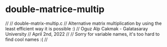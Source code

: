 # double-matrice-multip
//
//      double-matrix-multip.c
//      Alternative matrix multiplication by using the least efficient way it is possible :)
//      Oguz Alp Cakmak - Galatasaray University
//      April 2nd, 2022
//
//      Sorry for variable names, it's too hard to find cool names :(
//
